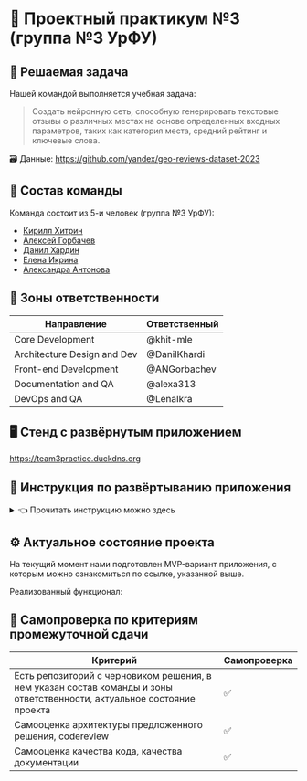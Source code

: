 # 🔬 Проектный практикум №3 (группа №3 УрФУ)

## 📝 Решаемая задача

Нашей командой выполняется учебная задача:


> Создать нейронную сеть, способную генерировать текстовые отзывы о различных местах на основе определенных входных параметров, таких как категория места, средний рейтинг и ключевые слова.


🗃️ Данные: https://github.com/yandex/geo-reviews-dataset-2023

## 👥 Состав команды
Команда состоит из 5-и человек (группа №3 УрФУ):
- [Кирилл Хитрин](https://github.com/khit-mle)
- [Алексей Горбачев](https://github.com/ANGorbachev)
- [Данил Хардин](https://github.com/DanilKhardi)
- [Елена Икрина](https://github.com/LenaIkra)
- [Александра Антонова](https://github.com/alexa313)

## 💼 Зоны ответственности
| Направление | Ответственный |
|----------|--------|
| Core Development | @khit-mle |
| Architecture Design and Dev | @DanilKhardi |
| Front-end Development | @ANGorbachev |
| Documentation and QA | @alexa313 |
| DevOps and QA | @LenaIkra |

## 🖥️ Стенд с развёрнутым приложением
https://team3practice.duckdns.org

## 🚀 Инструкция по развёртыванию приложения

<details>
  <summary>👈 Прочитать инструкцию можно здесь</summary>

Для развёртывания приложения необходима машина (физическая, виртуальная, VPS) с установленным дистрибутивом Ubuntu 24.04 и пакетами `python3`, `python3-virtualenv`, `python3-pip`, `wget`. Кроме того, доступной должна быть команда `md5sum`.

В новой директории выполняем клонирование репозитория в текущую директорию:
```sh
git clone https://github.com/mlteamurfu2325/practicum-s3.git .
```

Далее рекомендуем скачать готовый Parquet-файл, который содержит как исходные отзывы от Яндекса, так и колонку эмбеддингов, сгенерированных на основе значений колонки `text`: https://mega.nz/file/WVB3gIDT#NDUcZMcCCEla7mtpvAdk2ecMkQ0oOgtDMoSBa1dglDA

Скаченный файл необходимо поместить в директорию `data/`.

В случае отсутствия данного файла деплоймент-скрипт скачает исходный TSKV-файл из репозитория Яндекса, а затем запустит на нём процедуру эмбеддингования. В таком случае очень желательно наличие GPU (тесты проводились на VPS с посекундной арендой RTX 4090, в случае наличия менее мощного GPU, необходимо уменьшить значение `BATCH_SIZE` в файле `src/reviews-processing/enrich_with_embeddings.py`).

Затем запускаем деплоймент-скрипт:
```sh
bash deployment.sh
```

Далее необходимо установить docker и docker compose в соответствии с официальной инструкцией: https://docs.docker.com/engine/install/ubuntu/

После этого запускаем контейнер:
```sh
cd docker/

docker compose up -d

cd ..
```

Далее импортируем данные в PostgreSQL:
```python
python src/db-importer/pg-reviews-importer.py
```

</details>

## ⚙️ Актуальное состояние проекта
На текущий момент нами подготовлен MVP-вариант приложения, с которым можно ознакомиться по ссылке, указанной выше.

Реализованный функционал:


## 📜 Самопроверка по критериям промежуточной сдачи
| Критерий | Самопроверка |
|----------|--------|
| Есть репозиторий с черновиком решения, в нем указан состав команды и зоны ответственности, актуальное состояние проекта | ✅ |
| Самооценка архитектуры предложенного решения, codereview | ✅ |
| Самооценка качества кода, качества документации | ✅ |
